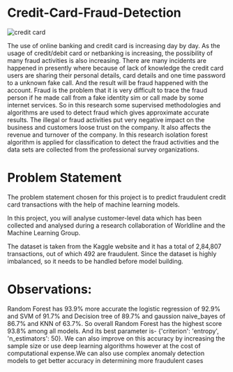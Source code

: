 # Credit-Card-Fraud-Detection

![credit card](https://github.com/user-attachments/assets/03f74b11-586a-48a6-9114-2eb28c752fbb)

The use of online banking and credit card is increasing day by day. As the usage of credit/debit card or netbanking is increasing, the possibility of many fraud activities is also increasing. There are many incidents are happened in presently where because of lack of knowledge the credit card users are sharing their personal details, card details and one time password to a unknown fake call. And the result will be fraud happened with the account. Fraud is the problem that it is very difficult to trace the fraud person if he made call from a fake identity sim or call made by some internet services. So in this research some supervised methodologies and algorithms are used to detect fraud which gives approximate accurate results. The illegal or fraud activities put very negative impact on the business and customers loose trust on the company. It also affects the revenue and turnover of the company. In this research isolation forest algorithm is applied for classification to detect the fraud activities and the data sets are collected from the professional survey organizations.

# Problem Statement
The problem statement chosen for this project is to predict fraudulent credit card transactions with the help of machine learning models.

In this project, you will analyse customer-level data which has been collected and analysed during a research collaboration of Worldline and the Machine Learning Group.

The dataset is taken from the Kaggle website and it has a total of 2,84,807 transactions, out of which 492 are fraudulent. Since the dataset is highly imbalanced, so it needs to be handled before model building.

# Observations:

Random Forest has 93.9% more accurate the logistic regression of 92.9% and SVM of 91.7% and Decision tree of 89.7% and gaussion naive_bayes of 86.7% and KNN of 63.7%.
So overall Random Forest has the highest score 93.8% among all models. And its best parameter is- {'criterion': 'entropy', 'n_estimators': 50}.
We can also improve on this accuracy by increasing the sample size or use deep learning algorithms however at the cost of computational expense.We can also use complex anomaly detection models to get better accuracy in determining more fraudulent cases
